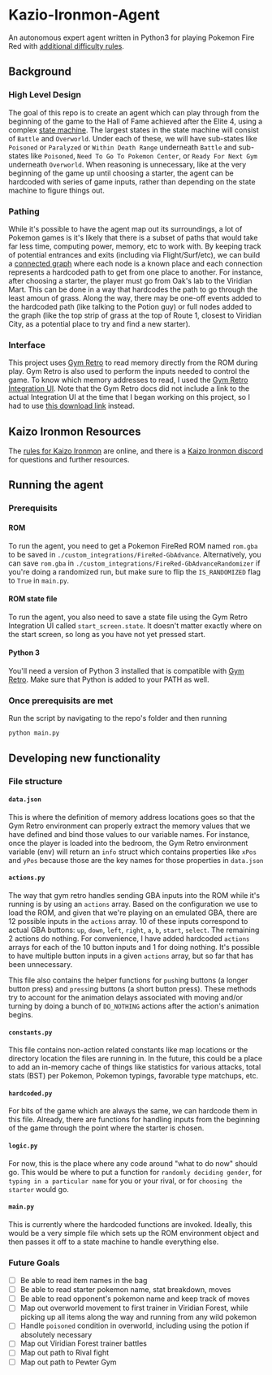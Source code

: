 # Kazio-Ironmon-Agent
An autonomous expert agent written in Python3 for playing Pokemon Fire Red with [additional difficulty rules](https://pastebin.com/L48bttfz).

## Background
### High Level Design
The goal of this repo is to create an agent which can play through from the beginning of the game to the Hall of Fame achieved after the Elite 4, using a complex [state machine](https://en.wikipedia.org/wiki/Finite-state_machine). The largest states in the state machine will consist of `Battle` and `Overworld`. Under each of these, we will have sub-states like `Poisoned` or `Paralyzed` or `Within Death Range` underneath `Battle` and sub-states like `Poisoned`, `Need To Go To Pokemon Center`, or `Ready For Next Gym` underneath `Overworld`. When reasoning is unnecessary, like at the very beginning of the game up until choosing a starter, the agent can be hardcoded with series of game inputs, rather than depending on the state machine to figure things out.

### Pathing
While it's possible to have the agent map out its surroundings, a lot of Pokemon games is  it's likely that there is a subset of paths that would take far less time, computing power, memory, etc to work with. By keeping track of potential entrances and exits (including via Flight/Surf/etc), we can build a [connected graph](https://en.wikipedia.org/wiki/Graph_(discrete_mathematics)) where each node is a known place and each connection represents a hardcoded path to get from one place to another. For instance, after choosing a starter, the player must go from Oak's lab to the Viridian Mart. This can be done in a way that hardcodes the path to go through the least amoun of grass. Along the way, there may be one-off events added to the hardcoded path (like talking to the Potion guy) or full nodes added to the graph (like the top strip of grass at the top of Route 1, closest to Viridian City, as a potential place to try and find a new starter).

### Interface
This project uses [Gym Retro](https://retro.readthedocs.io/en/latest/python.html) to read memory directly from the ROM during play. Gym Retro is also used to perform the inputs needed to control the game. To know which memory addresses to read, I used the [Gym Retro Integration UI](https://retro.readthedocs.io/en/latest/integration.html#the-integration-ui). Note that the Gym Retro docs did not include a link to the actual Integration UI at the time that I began working on this project, so I had to use [this download link](https://github.com/openai/retro/releases/tag/f347d7e) instead.

## Kaizo Ironmon Resources
The [rules for Kaizo Ironmon](https://pastebin.com/L48bttfz) are online, and there is a [Kaizo Ironmon discord](https://discord.gg/8Ewwav8W54) for questions and further resources.

## Running the agent
### Prerequisits
#### ROM
To run the agent, you need to get a Pokemon FireRed ROM named `rom.gba` to be saved in `./custom_integrations/FireRed-GbAdvance`. Alternatively, you can save `rom.gba` in `./custom_integrations/FireRed-GbAdvanceRandomizer` if you're doing a randomized run, but make sure to flip the `IS_RANDOMIZED` flag to `True` in `main.py`. 

#### ROM state file
To run the agent, you also need to save a state file using the Gym Retro Integration UI called `start_screen.state`. It doesn't matter exactly where on the start screen, so long as you have not yet pressed start.

#### Python 3
You'll need a version of Python 3 installed that is compatible with [Gym Retro](https://retro.readthedocs.io/en/latest/index.html). Make sure that Python is added to your PATH as well.

### Once prerequisits are met
Run the script by navigating to the repo's folder and then running
```
python main.py
```

## Developing new functionality
### File structure
#### `data.json`
This is where the definition of memory address locations goes so that the Gym Retro environment can properly extract the memory values that we have defined and bind those values to our variable names. For instance, once the player is loaded into the bedroom, the Gym Retro environment variable (env) will return an `info` struct which contains properties like `xPos` and `yPos` because those are the key names for those properties in `data.json`

#### `actions.py`
The way that gym retro handles sending GBA inputs into the ROM while it's running is by using an `actions` array. Based on the configuration we use to load the ROM, and given that we're playing on an emulated GBA, there are 12 possible inputs in the `actions` array. 10 of these inputs correspond to actual GBA buttons: `up`, `down`, `left`, `right`, `a`, `b`, `start`, `select`. The remaining 2 actions do nothing. For convenience, I have added hardcoded `actions` arrays for each of the 10 button inputs and 1 for doing nothing. It's possible to have multiple button inputs in a given `actions` array, but so far that has been unnecessary.

This file also contains the helper functions for `push`ing buttons (a longer button press) and `press`ing buttons (a short button press). These methods try to account for the animation delays associated with moving and/or turning by doing a bunch of `DO_NOTHING` actions after the action's animation begins.

#### `constants.py`
This file contains non-action related constants like map locations or the directory location the files are running in. In the future, this could be a place to add an in-memory cache of things like statistics for various attacks, total stats (BST) per Pokemon, Pokemon typings, favorable type matchups, etc.

#### `hardcoded.py`
For bits of the game which are always the same, we can hardcode them in this file. Already, there are functions for handling inputs from the beginning of the game through the point where the starter is chosen.

#### `logic.py`
For now, this is the place where any code around "what to do now" should go. This would be where to put a function for `randomly deciding gender`, for `typing in a particular name` for you or your rival, or for `choosing the starter` would go.

#### `main.py`
This is currently where the hardcoded functions are invoked. Ideally, this would be a very simple file which sets up the ROM environment object and then passes it off to a state machine to handle everything else.

### Future Goals
- [ ] Be able to read item names in the bag
- [ ] Be able to read starter pokemon name, stat breakdown, moves
- [ ] Be able to read opponent's pokemon name and keep track of moves
- [ ] Map out overworld movement to first trainer in Viridian Forest, while picking up all items along the way and running from any wild pokemon
- [ ] Handle `poisoned` condition in overworld, including using the potion if absolutely necessary
- [ ] Map out Viridian Forest trainer battles
- [ ] Map out path to Rival fight
- [ ] Map out path to Pewter Gym